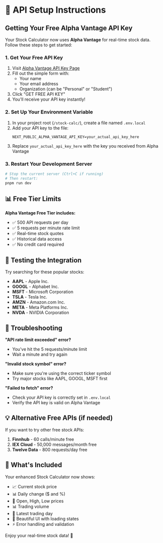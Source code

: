 # 🔑 API Setup Instructions

## Getting Your Free Alpha Vantage API Key

Your Stock Calculator now uses **Alpha Vantage** for real-time stock data. Follow these steps to get started:

### 1. Get Your Free API Key
1. Visit [Alpha Vantage API Key Page](https://www.alphavantage.co/support/#api-key)
2. Fill out the simple form with:
   - Your name
   - Your email address  
   - Organization (can be "Personal" or "Student")
3. Click "GET FREE API KEY"
4. You'll receive your API key instantly!

### 2. Set Up Your Environment Variable
1. In your project root (`/stock-calc/`), create a file named `.env.local`
2. Add your API key to the file:
   ```
   NEXT_PUBLIC_ALPHA_VANTAGE_API_KEY=your_actual_api_key_here
   ```
3. Replace `your_actual_api_key_here` with the key you received from Alpha Vantage

### 3. Restart Your Development Server
```bash
# Stop the current server (Ctrl+C if running)
# Then restart:
pnpm run dev
```

## 📊 Free Tier Limits

**Alpha Vantage Free Tier includes:**
- ✅ 500 API requests per day
- ✅ 5 requests per minute rate limit
- ✅ Real-time stock quotes
- ✅ Historical data access
- ✅ No credit card required

## 🧪 Testing the Integration

Try searching for these popular stocks:
- **AAPL** - Apple Inc.
- **GOOGL** - Alphabet Inc.
- **MSFT** - Microsoft Corporation  
- **TSLA** - Tesla Inc.
- **AMZN** - Amazon.com Inc.
- **META** - Meta Platforms Inc.
- **NVDA** - NVIDIA Corporation

## 🚨 Troubleshooting

**"API rate limit exceeded" error?**
- You've hit the 5 requests/minute limit
- Wait a minute and try again

**"Invalid stock symbol" error?**
- Make sure you're using the correct ticker symbol
- Try major stocks like AAPL, GOOGL, MSFT first

**"Failed to fetch" error?**
- Check your API key is correctly set in `.env.local`
- Verify the API key is valid on Alpha Vantage

## 💡 Alternative Free APIs (if needed)

If you want to try other free stock APIs:

1. **Finnhub** - 60 calls/minute free
2. **IEX Cloud** - 50,000 messages/month free  
3. **Twelve Data** - 800 requests/day free

## 🎯 What's Included

Your enhanced Stock Calculator now shows:
- 📈 Current stock price
- 📊 Daily change ($ and %)
- 🏢 Open, High, Low prices
- 📊 Trading volume
- 📅 Latest trading day
- 🎨 Beautiful UI with loading states
- ⚡ Error handling and validation

Enjoy your real-time stock data! 🚀
